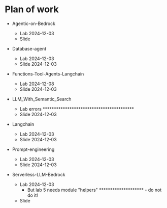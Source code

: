 # Plan of work

* Agentic-on-Bedrock
  * Lab 2024-12-03
  * Slide

* Database-agent
  * Lab 2024-12-03
  * Slide 2024-12-03

* Functions-Tool-Agents-Langchain
  * Lab 2024-12-08
  * Slide 2024-12-03

* LLM_With_Semantic_Search
  * Lab errors *****************************************
  * Slide 2024-12-03

* Langchain
  * Lab 2024-12-03
  * Slide  2024-12-03

* Prompt-engineering
  * Lab 2024-12-03
  * Slide 2024-12-03

* Serverless-LLM-Bedrock
  * Lab 2024-12-03
    * But lab 5 needs module "helpers" ******************** - do not do it!
  * Slide

